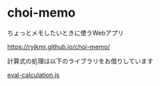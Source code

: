 # choi-memo
ちょっとメモしたいときに使うWebアプリ

https://ryjkmr.github.io/choi-memo/

計算式の処理は以下のライブラリをお借りしています

[eval-calculation.js](https://gist.github.com/think49/54b074cab2145efddb48765652c74710#eval-calculationjs)
